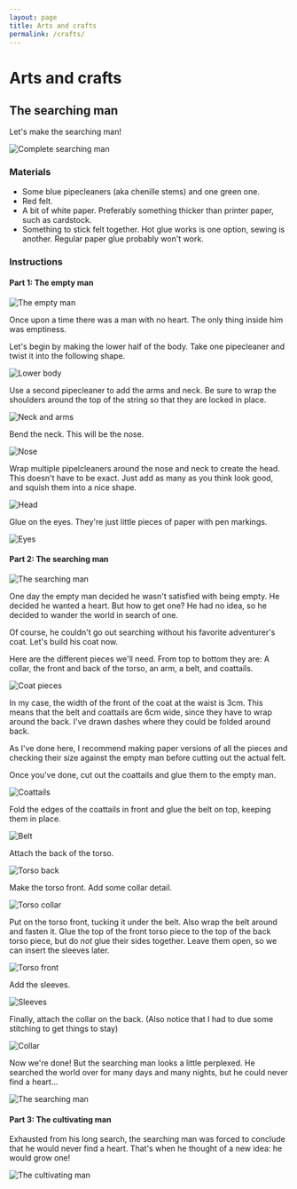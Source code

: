 ```yaml
---
layout: page
title: Arts and crafts
permalink: /crafts/
---
```

# Arts and crafts

## The searching man

Let's make the searching man!

![Complete searching man](images/complete.png)

### Materials
- Some blue pipecleaners (aka chenille stems) and one green one.
- Red felt.
- A bit of white paper. Preferably something thicker than printer paper, such as cardstock.
- Something to stick felt together. Hot glue works is one option, sewing is another. Regular paper glue probably won't work.

### Instructions

#### Part 1: The empty man

![The empty man](images/empty_man.png)

Once upon a time there was a man with no heart. The only thing inside him was emptiness.

Let's begin by making the lower half of the body. Take one pipecleaner and twist it into the following shape.

![Lower body](images/lower_body.png)

Use a second pipecleaner to add the arms and neck. Be sure to wrap the shoulders around the top of the string so that they are locked in place.

![Neck and arms](images/neck_and_arms.png)

Bend the neck. This will be the nose.

![Nose](images/nose.png)

Wrap multiple pipelcleaners around the nose and neck to create the head. This doesn't have to be exact. Just add as many as you think look good, and squish them into a nice shape.

![Head](images/head.png)

Glue on the eyes. They're just little pieces of paper with pen markings.

![Eyes](images/eyes.png)

#### Part 2: The searching man

![The searching man](images/searching_man.png)

One day the empty man decided he wasn't satisfied with being empty. He decided he wanted a heart. But how to get one? He had no idea, so he decided to wander the world in search of one.

Of course, he couldn't go out searching without his favorite adventurer's coat. Let's build his coat now.

Here are the different pieces we'll need. From top to bottom they are: A collar, the front and back of the torso, an arm, a belt, and coattails.

![Coat pieces](images/coat_pieces.png)

In my case, the width of the front of the coat at the waist is 3cm. This means that the belt and coattails are 6cm wide, since they have to wrap around the back. I've drawn dashes where they could be folded around back.

As I've done here, I recommend making paper versions of all the pieces and checking their size against the empty man before cutting out the actual felt.

Once you've done, cut out the coattails and glue them to the empty man.

![Coattails](images/coattails.png)

Fold the edges of the coattails in front and glue the belt on top, keeping them in place.

![Belt](images/belt.png)

Attach the back of the torso.

![Torso back](images/torso_back.png)

Make the torso front. Add some collar detail.

![Torso collar](images/torso_collar.png)

Put on the torso front, tucking it under the belt. Also wrap the belt around and fasten it. Glue the top of the front torso piece to the top of the back torso piece, but do _not_ glue their sides together. Leave them open, so we can insert the sleeves later.

![Torso front](images/torso_front.png)

Add the sleeves.

![Sleeves](images/sleeves.png)

Finally, attach the collar on the back. (Also notice that I had to due some stitching to get things to stay)

![Collar](images/collar.png)

Now we're done! But the searching man looks a little perplexed. He searched the world over for many days and many nights, but he could never find a heart...

![The searching man](images/searching_man.png)

#### Part 3: The cultivating man

Exhausted from his long search, the searching man was forced to conclude that he would never find a heart. That's when he thought of a new idea: he would grow one! 

![The cultivating man](images/complete.png)
